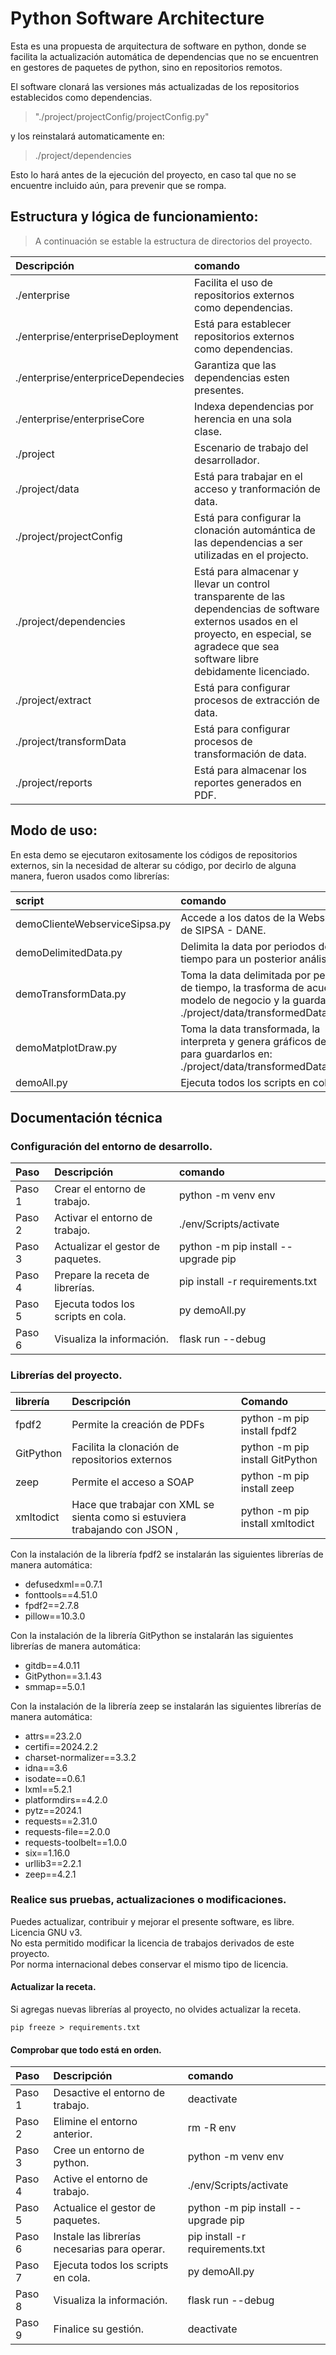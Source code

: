 
# Python Software Architecture

Esta es una propuesta de arquitectura de software en python, donde se facilita la actualización automática de dependencias que no se encuentren en gestores de paquetes de python, sino en repositorios remotos.

El software clonará las versiones más actualizadas de los repositorios establecidos como dependencias.

>"./project/projectConfig/projectConfig.py"  

y los reinstalará automaticamente en:

> ./project/dependencies

Esto lo hará antes de la ejecución del proyecto, en caso tal que no se encuentre incluido aún, para prevenir que se rompa.




## Estructura y lógica de funcionamiento:

> A continuación se estable la estructura de directorios del proyecto.

| Descripción                       | comando                             |
| :----                             | :---                                |
| ./enterprise                      | Facilita el uso de repositorios externos como dependencias.|
| ./enterprise/enterpriseDeployment | Está para establecer repositorios externos como dependencias.|
| ./enterprise/enterpriceDependecies | Garantiza que las dependencias esten presentes. |
| ./enterprise/enterpriseCore | Indexa dependencias por herencia en una sola clase. |
| ./project | Escenario de trabajo del desarrollador. |
| ./project/data | Está para trabajar en el acceso y tranformación de data. |
| ./project/projectConfig | Está para configurar la clonación automántica de las dependencias a ser utilizadas en el projecto. |
| ./project/dependencies | Está para almacenar y llevar un control transparente de las dependencias de software externos usados en el proyecto, en especial, se agradece que sea software libre debidamente licenciado. |
| ./project/extract | Está para configurar procesos de extracción de data. |
| ./project/transformData| Está para configurar procesos de transformación de data. |
| ./project/reports | Está para almacenar los reportes generados en PDF. |

## Modo de uso:
En esta demo se ejecutaron exitosamente los códigos
de repositorios externos, sin la necesidad de alterar su código, por decirlo de alguna manera, fueron usados como librerías:

| script             | comando | comando |
| :----              | :--- | :--- |
| demoClienteWebserviceSipsa.py | Accede a los datos de la Webservice de SIPSA - DANE. | demoClienteWebserviceSipsa.py |
| demoDelimitedData.py | Delimita la data por periodos de tiempo para un posterior análisis. | py demoDelimitedData.py |
| demoTransformData.py | Toma la data delimitada por periodos de tiempo, la trasforma de acuerdo al modelo de negocio y la guarda en: ./project/data/transformedData/json | py demoTransformData.py |
| demoMatplotDraw.py | Toma la data transformada, la interpreta y genera gráficos de líneas para guardarlos en: ./project/data/transformedData/images | py demoMatplotDraw.py 
| demoAll.py | Ejecuta todos los scripts en cola. | py demoAll.py |

## Documentación técnica

### Configuración del entorno de desarrollo.
| Paso   | Descripción                       | comando                             |
| :----  | :----                             | :---                                |
| Paso 1 |  Crear el entorno de trabajo.     | python -m venv env                  |
| Paso 2 | Activar el entorno de trabajo.    | ./env/Scripts/activate              |
| Paso 3 | Actualizar el gestor de paquetes. | python -m pip install --upgrade pip |
| Paso 4 | Prepare la receta de librerías.   | pip install -r requirements.txt     |
| Paso 5 | Ejecuta todos los scripts en cola. | py demoAll.py |
| Paso 6 | Visualiza la información. | flask run --debug |

### Librerías del proyecto.
| librería  | Descripción              | Comando                           |
| :----     | :---                     | :---                              |
| fpdf2      | Permite la creación de PDFs | python -m pip install fpdf2       |
| GitPython  | Facilita la clonación de repositorios externos  | python -m pip install GitPython       |
| zeep      | Permite el acceso a SOAP | python -m pip install zeep        |
| xmltodict | Hace que trabajar con XML se sienta como si estuviera trabajando con JSON , | python -m pip install xmltodict   |

Con la instalación de la librería fpdf2 se instalarán las
siguientes librerías de manera automática:
<ul>
<li>defusedxml==0.7.1</li>
<li>fonttools==4.51.0</li>
<li>fpdf2==2.7.8</li>
<li>pillow==10.3.0</li>
</ul>

Con la instalación de la librería GitPython se instalarán las siguientes librerías de manera automática:
<ul>
<li>gitdb==4.0.11</li>
<li>GitPython==3.1.43</li>
<li>smmap==5.0.1</li>
</ul>

Con la instalación de la librería zeep se instalarán las siguientes librerías de manera automática:
<ul>
<li>attrs==23.2.0</li>
<li>certifi==2024.2.2</li>
<li>charset-normalizer==3.3.2</li>
<li>idna==3.6</li>
<li>isodate==0.6.1</li>
<li>lxml==5.2.1</li>
<li>platformdirs==4.2.0</li>
<li>pytz==2024.1</li>
<li>requests==2.31.0</li>
<li>requests-file==2.0.0</li>
<li>requests-toolbelt==1.0.0</li>
<li>six==1.16.0</li>
<li>urllib3==2.2.1</li>
<li>zeep==4.2.1</li>
</ul>

### Realice sus pruebas, actualizaciones o modificaciones.
Puedes actualizar, contribuir y mejorar el presente software, es libre. Licencia GNU v3.  
No esta permitido modificar la licencia de trabajos derivados de este proyecto.  
Por norma internacional debes conservar el mismo tipo de licencia.

#### Actualizar la receta.
Si agregas nuevas librerías al proyecto, no olvides actualizar la receta.
``` CMD
pip freeze > requirements.txt
```

#### Comprobar que todo está en orden.
| Paso   | Descripción                                   | comando                               |
| :----  | :----                                         | :---                                  |
| Paso 1 | Desactive el entorno de trabajo.              | deactivate                            |
| Paso 2 | Elimine el entorno anterior.                  | rm -R env                             |
| Paso 3 | Cree un entorno de python.                    | python -m venv env                    |
| Paso 4 | Active el entorno de trabajo.                 | ./env/Scripts/activate                |
| Paso 5 | Actualice el gestor de paquetes.              | python -m pip install --upgrade pip   |
| Paso 6 | Instale las librerías necesarias para operar. | pip install -r requirements.txt       |
| Paso 7 | Ejecuta todos los scripts en cola. | py demoAll.py |
| Paso 8 | Visualiza la información. | flask run --debug |
| Paso 9 | Finalice su gestión.                          | deactivate                            |
